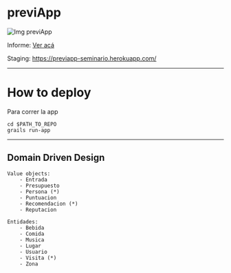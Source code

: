 # previApp 

![Img previApp](https://encrypted-tbn0.gstatic.com/images?q=tbn:ANd9GcR4NF8NkDocb198hl3fNS4wB6Srg5oTzLVmYHNBYPKuDTQGUP_neg&s)

Informe: [Ver acá](https://docs.google.com/document/d/1HO976huka28Tqs-q4pQZHEhqln7hbCAe5fv_zaVhPxg/edit?usp=sharing)

Staging: https://previapp-seminario.herokuapp.com/


---

# How to deploy

Para correr la app

``` 
cd $PATH_TO_REPO
grails run-app
```

---

## Domain Driven Design

```
Value objects:
    - Entrada
    - Presupuesto
    - Persona (*)
    - Puntuacion
    - Recomendacion (*)
    - Reputacion

Entidades:
    - Bebida
    - Comida
    - Musica
    - Lugar
    - Usuario
    - Visita (*)
    - Zona
```
